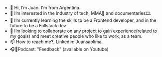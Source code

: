 - 👋 Hi, I’m Juan. I'm from Argentina.
- 👀 I’m interested in the industry of tech, MMA🥊 and documentaries🎞.
- 🌱 I’m currently learning the skills to be a Frontend developer, and in the future to be a Fullstack dev.
- 💞️ I’m looking to collaborate on any project to gain experience(related to my goals) and meet creative people who like to work, as a team.
- 📫 How to reach me?, Linkedin: Juansaolima.
- 🎧🎤Podcast: "Feedback" (available on Youtube)


